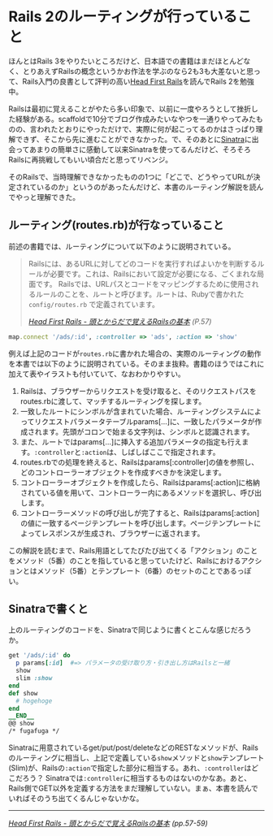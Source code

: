 # Rails 2のルーティングが行っていること

ほんとはRails 3をやりたいところだけど、日本語での書籍はまだほとんどなく、とりあえずRailsの概念というかお作法を学ぶのなら2も3も大差ないと思って、Rails入門の良書として評判の高い[Head First Rails](http://www.amazon.co.jp/dp/4873114381/ruedap-22)を読んでRails 2を勉強中。

Railsは最初に覚えることがやたら多い印象で、以前に一度やろうとして挫折した経験がある。scaffoldで10分でブログ作成みたいなやつを一通りやってみたものの、言われたとおりにやっただけで、実際に何が起こってるのかはさっぱり理解できず、そこから先に進むことができなかった。で、そのあとに[Sinatra](http://www.sinatrarb.com/intro-jp.html)に出会ってあまりの簡単さに感動して以来Sinatraを使ってるんだけど、そろそろRailsに再挑戦してもいい頃合だと思ってリベンジ。

そのRailsで、当時理解できなかったものの1つに「どこで、どうやってURLが決定されているのか」というのがあったんだけど、本書のルーティング解説を読んでやっと理解できた。

<!-- READMORE -->

## ルーティング(routes.rb)が行なっていること

前述の書籍では、ルーティングについて以下のように説明されている。

> Railsには、あるURLに対してどのコードを実行すればよいかを判断するルールが必要です。これは、Railsにおいて設定が必要になる、ごくまれな局面です。
> Railsでは、URLパスとコードをマッピングするために使用されるルールのことを、ルートと呼びます。ルートは、Rubyで書かれた `config/routes.rb` で定義されています。
>
> <cite>[Head First Rails - 頭とからだで覚えるRailsの基本](http://www.amazon.co.jp/dp/4873114381/ruedap-22) (P.57)</cite>

~~~ ruby
map.connect '/ads/:id', :controller => 'ads', :action => 'show'
~~~

例えば上記のコードが`routes.rb`に書かれた場合の、実際のルーティングの動作を本書では以下のように説明されている。そのまま抜粋。書籍のほうではこれに加えて表やイラストも付いていて、なおわかりやすい。

1. Railsは、ブラウザーからリクエストを受け取ると、そのリクエストパスをroutes.rbに渡して、マッチするルーティングを探します。
2. 一致したルートにシンボルが含まれていた場合、ルーティングシステムによってリクエストパラメータテーブルparams[...]に、一致したパラメータが作成されます。先頭がコロンで始まる文字列は、シンボルと認識されます。
3. また、ルートではparams[...]に挿入する追加パラメータの指定も行えます。`:controller`と`:action`は、しばしばここで指定されます。
4. routes.rbでの処理を終えると、Railsはparams[:controller]の値を参照し、どのコントローラーオブジェクトを作成すべきかを決定します。
5. コントローラーオブジェクトを作成したら、Railsはparams[:action]に格納されている値を用いて、コントローラー内にあるメソッドを選択し、呼び出します。
6. コントローラーメソッドの呼び出しが完了すると、Railsはparams[:action]の値に一致するページテンプレートを呼び出します。ページテンプレートによってレスポンスが生成され、ブラウザーに返されます。

この解説を読むまで、Rails用語としてたびたび出てくる「アクション」のことをメソッド（5番）のことを指していると思っていたけど、Railsにおけるアクションとはメソッド（5番）とテンプレート（6番）のセットのことであるっぽい。

## Sinatraで書くと

上のルーティングのコードを、Sinatraで同じように書くとこんな感じだろうか。

~~~ ruby
get '/ads/:id' do
  p params[:id]  #=> パラメータの受け取り方・引き出し方はRailsと一緒
  show
  slim :show
end
def show
  # hogehoge
end
__END__
@@ show
/* fugafuga */
~~~

Sinatraに用意されているget/put/post/deleteなどのRESTなメソッドが、Railsのルーティングに相当し、上記で定義している`show`メソッドと`show`テンプレート(Slim)が、Railsの`:action`で指定した部分に相当する。あれ、`:controller`はどこだろう？ Sinatraでは`:controller`に相当するものはないのかなあ。あと、Rails側でGET以外を定義する方法をまだ理解していない。まぁ、本書を読んでいればそのうち出てくるんじゃないかな。

* * *

<cite>[Head First Rails - 頭とからだで覚えるRailsの基本](http://www.amazon.co.jp/dp/4873114381/ruedap-22) (pp.57-59)</cite>
